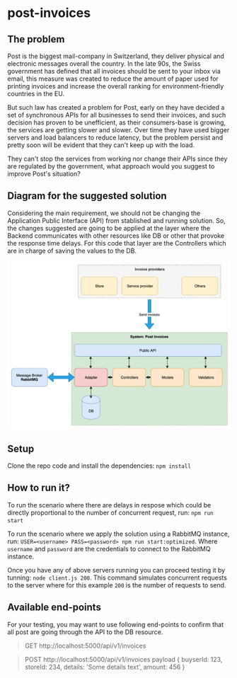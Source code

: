 # post-invoices

## The problem

Post is the biggest mail-company in Switzerland, they deliver physical and electronic messages overall the country. In the late 90s, the Swiss government has defined that all invoices should be sent to your inbox via email, this measure was created to reduce the amount of paper used for printing invoices and increase the overall ranking for environment-friendly countries in the EU.

But such law has created a problem for Post, early on they have decided a set of synchronous APIs for all businesses to send their invoices, and such decision has proven to be unefficient, as their consumers-base is growing, the services are getting slower and slower. Over time they have used bigger servers and load balancers to reduce latency, but the problem persist and pretty soon will be evident that they can't keep up with the load.

They can't stop the services from working nor change their APIs since they are regulated by the government, what approach would you suggest to improve Post's situation?

## Diagram for the suggested solution

Considering the main requirement, we should not be changing the Application Public Interface (API) from stablished and running solution. So, the changes suggested are going to be applied at the layer where the Backend communicates with other resources like DB or other that provoke the response time delays. For this code that layer are the Controllers which are in charge of saving the values to the DB.

![alt text](https://raw.githubusercontent.com/leo-fcx/post-invoices/master/images/diagram.png)


## Setup

Clone the repo code and install the dependencies: `npm install`

## How to run it?

To run the scenario where there are delays in respose which could be directly proportional to the number of concurrent request, run: `npm run start`

To run the scenario where we apply the solution using a RabbitMQ instance, run: `USER=<username> PASS=<password> npm run start:optimized`. Where `username` and `password` are the credentials to connect to the RabbitMQ instance.

Once you have any of above servers running you can proceed testing it by tunning: `node client.js 200`. This command simulates concurrent requests to the server where for this example `200` is the number of requests to send. 

## Available end-points

For your testing, you may want to use following end-points to confirm that all post are going through the API to the DB resource.

> GET http://localhost:5000/api/v1/invoices

> POST http://localhost:5000/api/v1/invoices
> payload
>  {
>    buyserId: 123,
>    storeId: 234,
>    details: 'Some details text',
>    amount: 456
>  }
